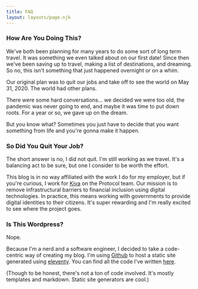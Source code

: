 ```yaml
---
title: FAQ
layout: layouts/page.njk
---
```


### How Are You Doing This?

We've both been planning for many years to do some sort of long term travel. It was something we even talked about on
our first date! Since then we've been saving up to travel, making a list of destinations, and dreaming. So no, this
isn't something that just happened overnight or on a whim.

Our original plan was to quit our jobs and take off to see the world on May 31, 2020. The world had other plans.

There were some hard conversations... we decided we were too old, the pandemic was never going to end, and maybe it was
time to put down roots. For a year or so, we gave up on the dream.

But you know what? Sometimes you just have to decide that you want something from life and you're gonna make it happen.

### So Did You Quit Your Job?

The short answer is no, I did not quit. I'm still working as we travel. It's a balancing act to be sure, but one I
consider to be worth the effort.

This blog is in no way affiliated with the work I do for my employer, but if you're curious, I work for
[Kiva](http://www.kiva.org) on the Protocol team. Our mission is to remove infrastructural barriers to financial
inclusion using digital technologies. In practice, this means working with governments to provide digital identities to
their citizens. It's super rewarding and I'm really excited to see where the project goes.

### Is This Wordpress?

Nope.

Because I'm a nerd and a software engineer, I decided to take a code-centric way of creating my blog. I'm using
[Github](https://www.github.com) to host a static site generated using [eleventy](https://www.11ty.dev/). You can find
all the code I've written [here](https://www.github.com/valesken/valesken.github.io).

(Though to be honest, there's not a ton of code involved. It's mostly templates and markdown. Static site generators
are cool.)
